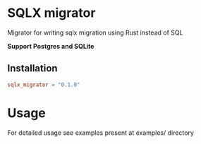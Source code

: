 # SQLX migrator
Migrator for writing sqlx migration using Rust instead of SQL

__Support Postgres and SQLite__

## Installation

```toml
sqlx_migrator = "0.1.0"
```

# Usage

For detailed usage see examples present at examples/ directory
